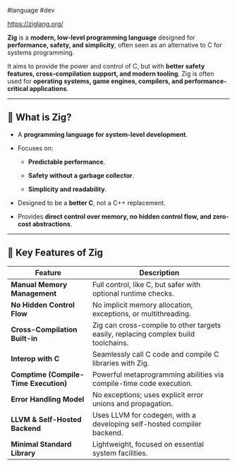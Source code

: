 #language #dev 

https://ziglang.org/

**Zig** is a **modern, low-level programming language** designed for **performance, safety, and simplicity**, often seen as an alternative to C for systems programming.

It aims to provide the power and control of C, but with **better safety features, cross-compilation support, and modern tooling**. Zig is often used for **operating systems, game engines, compilers, and performance-critical applications**.

---

## 🔹 What is Zig?

- A **programming language for system-level development**.
    
- Focuses on:
    
    - **Predictable performance**.
        
    - **Safety without a garbage collector**.
        
    - **Simplicity and readability**.
        
- Designed to be a **better C**, not a C++ replacement.
    
- Provides **direct control over memory, no hidden control flow, and zero-cost abstractions**.
    

---

## 🔹 Key Features of Zig

| Feature                               | Description                                                                        |
| ------------------------------------- | ---------------------------------------------------------------------------------- |
| **Manual Memory Management**          | Full control, like C, but safer with optional runtime checks.                      |
| **No Hidden Control Flow**            | No implicit memory allocation, exceptions, or multithreading.                      |
| **Cross-Compilation Built-in**        | Zig can cross-compile to other targets easily, replacing complex build toolchains. |
| **Interop with C**                    | Seamlessly call C code and compile C libraries with Zig.                           |
| **Comptime (Compile-Time Execution)** | Powerful metaprogramming abilities via compile-time code execution.                |
| **Error Handling Model**              | No exceptions; uses explicit error unions and propagation.                         |
| **LLVM & Self-Hosted Backend**        | Uses LLVM for codegen, with a developing self-hosted compiler backend.             |
| **Minimal Standard Library**          | Lightweight, focused on essential system facilities.                               |
